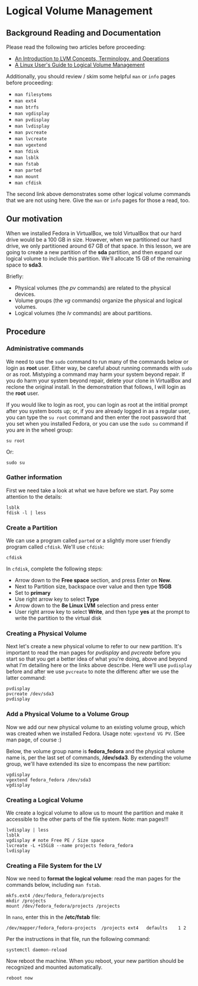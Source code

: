 # Logical Volume Management

## Background Reading and Documentation

Please read the following two articles before proceeding:

- [An Introduction to LVM Concepts, Terminology, and Operations][lvm1]
- [A Linux User's Guide to Logical Volume Management][lvm2]

Additionally, you should review / skim some helpful ``man`` or ``info`` pages before proceeding:

- ``man filesytems``
- ``man ext4``
- ``man btrfs``
- ``man vgdisplay``
- ``man pvdisplay``
- ``man lvdisplay``
- ``man pvcreate``
- ``man lvcreate``
- ``man vgextend``
- ``man fdisk``
- ``man lsblk``
- ``man fstab``
- ``man parted``
- ``man mount``
- ``man cfdisk``

The second link above demonstrates some other logical volume commands that we are not using here. Give the ``man`` or ``info`` pages for those a read, too.

## Our motivation

When we installed Fedora in VirtualBox, we told VirtualBox that our hard drive would be a 100 GB in size. However, when we partitioned our hard drive, we only partitioned around 67 GB of that space. In this lesson, we are going to create a new partition of the **sda** partition, and then expand our logical volume to include this partition. We'll allocate 15 GB of the remaining space to **sda3**.

Briefly:

- Physical volumes (the *pv* commands) are related to the physical devices.
- Volume groups (the *vg* commands) organize the physical and logical volumes.
- Logical volumes (the *lv* commands) are about partitions.

## Procedure

### Administrative commands

We need to use the ``sudo`` command to run many of the commands below or login as **root** user. Either way, be careful about running commands with ``sudo`` or as root. Mistyping a command may harm your system beyond repair. If you do harm your system beyond repair, delete your clone in VirtualBox and reclone the original install. In the demonstration that follows, I will login as the **root** user.

If you would like to login as root, you can login as root at the intitial prompt after you system boots up; or, if you are already logged in as a regular user, you can type the ``su root`` command and then enter the root password that you set when you installed Fedora, or you can use the ``sudo su`` command if you are in the wheel group:

```
su root
```

Or:

```
sudo su
```

### Gather information

First we need take a look at what we have before we start. Pay some attention to the details:

```
lsblk
fdisk -l | less
```

### Create a Partition

We can use a program called ``parted`` or a slightly more user friendly program called ``cfdisk``. We'll use ``cfdisk``:

```
cfdisk
```

In ``cfdisk``, complete the following steps:

- Arrow down to the **Free space** section, and press Enter on **New**.
- Next to Partition size, backspace over value and then type **15GB**
- Set to **primary**
- Use right arrow key to select **Type**
- Arrow down to the **8e Linux LVM** selection and press enter
- User right arrow key to select **Write**, and then type **yes** at the prompt to write the partition to the virtual disk

### Creating a Physical Volume

Next let's create a new physical volume to refer to our new partition. It's important to read the man pages for *pvdisplay* and *pvcreate* before you start so that you get a better idea of what you're doing, above and beyond what I'm detailing here or the links above describe. Here we'll use ``pvdisplay`` before and after we use ``pvcreate`` to note the differenc after we use the latter command:

```
pvdisplay
pvcreate /dev/sda3
pvdisplay
```

### Add a Physical Volume to a Volume Group

Now we add our new physical volume to an existing volume group, which was created when we installed Fedora. Usage note: ``vgextend VG PV``. (See man page, of course :)

Below, the volume group name is **fedora_fedora** and the physical volume name is, per the last set of commands, **/dev/sda3**. By extending the volume group, we'll have extended its size to encompass the new partition:

```
vgdisplay
vgextend fedora_fedora /dev/sda3
vgdisplay
```

### Creating a Logical Volume

We create a logical volume to allow us to mount the partition and make it accessible to the other parts of the file system. Note: man pages!!!

```
lvdisplay | less
lsblk
vgdisplay # note Free PE / Size space
lvcreate -L +15GiB --name projects fedora_fedora
lvdisplay
```

### Creating a File System for the LV

Now we need to **format the logical volume**: read the man pages for the commands below, including ``man fstab``.

```
mkfs.ext4 /dev/fedora_fedora/projects
mkdir /projects
mount /dev/fedora_fedora/projects /projects
```

In ``nano``, enter this in the **/etc/fstab** file:

```
/dev/mapper/fedora_fedora-projects  /projects ext4   defaults    1 2
```

Per the instructions in that file, run the following command:

```
systemctl daemon-reload
```

Now reboot the machine. When you reboot, your new partition should be recognized and mounted automatically.

```
reboot now
```

[lvm1]:https://www.digitalocean.com/community/tutorials/an-introduction-to-lvm-concepts-terminology-and-operations
[lvm2]:https://opensource.com/business/16/9/linux-users-guide-lvm

